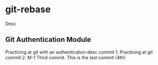 # git-rebase
Desc
## Git Authentication Module
Practicing at git with an authentication desc commit 1.
Practicing at git commit 2.
M-1 Third commit.
This is the last commit (4th)